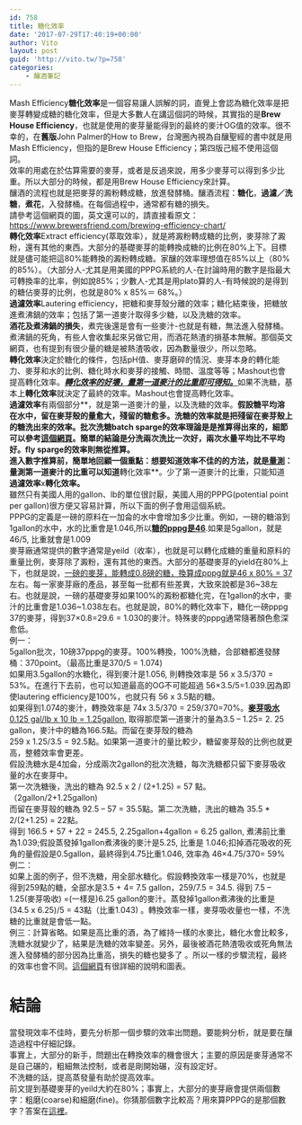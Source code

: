 ```yaml
---
id: 758
title: 糖化效率
date: '2017-07-29T17:40:19+00:00'
author: Vito
layout: post
guid: 'http://vito.tw/?p=758'
categories:
    - 釀酒筆記
---
```


Mash Efficiency**糖化效率**是一個容易讓人誤解的詞，直覺上會認為糖化效率是把麥芽轉變成糖的糖化效率，但是大多數人在講這個詞的時候，其實指的是**Brew House Efficiency**，也就是使用的麥芽量能得到的最終的麥汁OG值的效率。很不幸的，在**舊版**John Palmer的How to Brew，台灣圈內視為自釀聖經的書中就是用Mash Efficiency，但指的是Brew House Efficiency；第四版己經不使用這個詞。  
效率的用處在於估算需要的麥芽，或者是反過來說，用多少麥芽可以得到多少比重。所以大部分的時候，都是用Brew House Efficiency來計算。  
釀酒的流程也就是把麥芽的澱粉轉成糖，放進發酵桶。釀酒流程：**糖化**，**過濾／洗糖**，**煮花**，入發酵桶。在每個過程中，通常都有糖的損失。  
請參考這個網頁的圖，英文還可以的，請直接看原文：https://www.brewersfriend.com/brewing-efficiency-chart/  
**轉化效率**Extract efficiency(萃取效率），就是將澱粉轉成糖的比例，麥芽除了澱粉，還有其他的東西。大部分的基礎麥芽的能轉換成糖的比例在80%上下。目標就是儘可能把這80%能轉換的澱粉轉成糖。家釀的效率理想值在85%以上（80%的85%）。（大部分人-尤其是用美國的PPPG系統的人-在討論時用的數字是指最大可轉換率的比率，例如說85%；少數人-尤其是用plato算的人-有時候說的是得到的糖佔麥芽的比例，也就是80% x 85%＝ 68%。）  
**過濾效率**Lautering efficiency，把糖和麥芽殼分離的效率；糖化結束後，把糖放進煮沸鍋的效率；包括了第一道麥汁取得多少糖，以及洗糖的效率。  
**酒花及煮沸鍋的損失**，煮完後還是會有一些麥汁-也就是有糖，無法進入發酵桶。煮沸鍋的死角，有些人會收集起來另做它用，而酒花熱渣的損基本無解。那個英文網頁，也有提到有很少量的糖是被熱渣吸收，因為數量很少，所以忽略。  
**轉化效率**決定於糖化的條件，包括pH值、麥芽磨碎的情況、麥芽本身的轉化能力、麥芽和水的比例、糖化時水和麥芽的接觸、時間、溫度等等；Mashout也會提高轉化效率。<span style="text-decoration: underline;">***轉化效率的好壞，量第一道麥汁的比重即可得知。***</span>如果不洗糖，基本上**轉化效率**就決定了最終的效率。Mashout也會提高轉化效率。  
**過濾效率**有兩個部分**，就是第一道麥汁的量，以及洗糖的效率。**假設糖平均溶在水中，留在麥芽殼的量愈大，殘留的糖愈多。**洗糖的效率**就是把殘留在麥芽殼上的糖洗出來的效率。批次洗糖batch sparge的效率理論是是推算得出來的，細節可以參考[這個網頁](http://braukaiser.com/wiki/index.php?title=Batch_Sparging_Analysis)。簡單的結論是分洗兩次洗比一次好，兩次水量平均比不平均好。fly sparge的效率則無從推算。  
進入數字推算前，簡單地回顧一個重點：想要知道效率不佳的的方法，就是<span style="text-decoration: underline;">**量測**</span>：量測第一道麥汁的比重可以知道**轉化效率**。少了第一道麥汁的比重，只能知道**過濾效率**x**轉化效率。**  
雖然只有美國人用的gallon、lb的單位很討厭，美國人用的PPPG(potential point per gallon)很方便又容易計算，所以下面的例子會用這個系統。  
PPPG的定義是一磅的原料在一加侖的水中會增加多少比重。例如，一磅的糖溶到1gallon的水中，水的比重會是1.046,所以<span style="text-decoration: underline;">**糖的pppg是46**</span>.如果是5gallon，就是46/5, 比重就會是1.009  
麥芽廠通常提供的數字通常是yeild（收率），也就是可以轉化成糖的重量和原料的重量比例，麥芽除了澱粉，還有其他的東西。大部分的基礎麥芽的yield在80%上下，也就是說，<span style="text-decoration: underline;">一磅的麥芽，能轉成0.8磅的糖，換算成pppg就是46 x 80% = 37</span>左右。每一家麥芽廠的產品，甚至每一批都有些差異，大致來說都是36~38左右。也就是說，一磅的基礎麥芽如果100%的澱粉都糖化完，在1gallon的水中，麥汁的比重會是1.036~1.038左右。也就是說，80%的轉化效率下，糖化一磅pppg 37的麥芽，得到37×0.8=29.6 = 1.030的麥汁。特殊麥的pppg通常隨著顏色愈深愈低。  
例一：  
5gallon批次，10磅37pppg的麥芽。100%轉換，100%洗糖，合部糖都進發酵桶：370point。（最高比重是370/5 = 1.074)  
如果用3.5gallon的水糖化，得到麥汁是1.056, 則轉換效率是 56 x 3.5/370 = 53%。在進行下去前，也可以知道最高的OG不可能超過 56×3.5/5=1.039.因為即使lautering efficiency是100%，也就只有 56 x 3.5點的糖。  
如果得到1.074的麥汁，轉換效率是 74x 3.5/370 = 259/370=70%。<span style="text-decoration: underline;">**麥芽吸水** 0.125 gal/lb x 10 lb = 1.25gallon,</span> 取得那麼第一道麥汁的量為3.5 – 1.25= 2. 25 gallon，麥汁中的糖為166.5點。而留在麥芽殼的糖為  
259 x 1.25/3.5 = 92.5點。如果第一道麥汁的量比較少，糖留麥芽殼的比例也就更高，整體效率會更差。  
假設洗糖水是4加侖，分成兩次2gallon的批次洗糖，每次洗糖都只留下麥芽吸收量的水在麥芽中。  
第一次洗糖後，洗出的糖為 92.5 x 2 / (2+1.25) = 57 點。（2gallon/2+1.25gallon)  
而留在麥芽殼的糖為 92.5 – 57 = 35.5點。第二次洗糖，洗出的糖為 35.5 \* 2/(2+1.25) = 22點。  
得到 166.5 + 57 + 22 = 245.5, 2.25gallon+4gallon = 6.25 gallon, 煮沸前比重為1.039;假設蒸發掉1gallon煮沸後的麥汁是5.25, 比重是 1.046;扣掉酒花吸收的死角的量假設是0.5gallon，最終得到4.75比重1.046, 效率為 46×4.75/370= 59%  
例二：  
如果上面的例子，但不洗糖，用全部水糖化。假設轉換效率一樣是70%，也就是得到259點的糖，全部水是3.5 + 4= 7.5 gallon，259/7.5 = 34.5. 得到 7.5 – 1.25(麥芽吸收) =(一樣是)6.25 gallon的麥汁。蒸發掉1gallon煮沸後的比重是 (34.5 x 6.25)/5 = 43點（比重1.043) 。轉換效率一樣，麥芽吸收量也一樣，不洗糖的比重就是會低一點。  
例三：計算省略。如果是高比重的酒，為了維持一樣的水麥比，糖化水會比較多，洗糖水就變少了，結果是洗糖的效率變差。另外，最後被酒花熱渣吸收或死角無法進入發酵桶的部分因為比重高，損失的糖也變多了 。所以一樣的步驟流程，最終的效率也會不同。[這個網頁](http://braukaiser.com/wiki/index.php?title=Batch_Sparging_Analysis)有很詳細的說明和圖表。

# 結論

當發現效率不佳時，要先分析那一個步驟的效率出問題。要能夠分析，就是要在釀造過程中仔細記錄。  
事實上，大部分的新手，問題出在轉換效率的機會很大；主要的原因是麥芽通常不是自己碾的，粗細無法控制，或者是剛開始碾，沒有設定好。  
不洗糖的話，提高蒸發量有助於提高效率。  
前文提到基礎麥芽的yeild大約在80%；事實上，大部分的麥芽廠會提供兩個數字：粗磨(coarse)和細磨(fine)。你猜那個數字比較高？用來算PPPG的是那個數字？答案在[這裡](https://byo.com/mead/item/1544-understanding-malt-spec-sheets-advanced-brewing)。